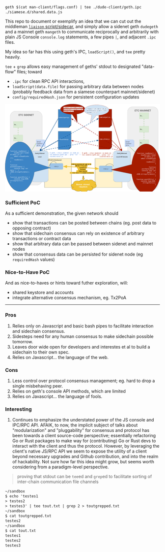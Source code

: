 ```
geth $(cat man-client/flags.conf) | tee ./dude-client/geth.ipc ./siamese.d/shared.data.js
```

This repo to document or exemplify an idea that we can cut out the middleman
[`liaison` script/sidecar](https://github.com/ETCDEVTeam/sidekick-liaison), and simply allow a sidenet geth `dudegeth` and
a mainnet geth `mangeth` to communicate reciprocally and arbitrarily with plain JS Console `console.log` statements, a few pipes `|`, and adjacent `.ipc` files.

My idea so far has this using geth's IPC, `loadScript()`, and `tee` pretty heavily.

`tee` + `grep` allows easy management of geths' stdout to designated
  "data-flow" files; toward
  + `.ipc` for clean RPC API interactions,
  + `loadScript(data.file)` for passing arbitrary data between nodes (probably feedback data from a siamese counterpart mainnet/sidenet)
  + `config/requiredHash.json` for persistent configuration updates

![diagram](./assets/sidechain-siamese-diagram.png)

### Sufficient PoC

As a sufficient demonstration, the given network should

- show that transactions can be posted between chains (eg. post data to opposing contract)
- show that sidechain consensus can rely on existence of arbitrary transactions or contract data
- show that arbitrary data can be passed between sidenet and mainnet nodes
- show that consensus data can be persisted for sidenet node (eg `requiredHash` values)

### Nice-to-Have PoC

And as nice-to-haves or hints toward futher exploration, will:

- shared keystore and accounts
- integrate alternative consensus mechanism, eg. Tx2PoA

----

### Pros

1. Relies only on Javascript and basic bash pipes to facilitate interaction and
  sidechain consensus.
2. Sidesteps need for any human consensus to make sidechain possible tomorrow.
3. Leaves door wide open for developers and interestes et al to build a sidechain to
  their own spec.
4. Relies on Javascript... the language of the web.

### Cons

1. Less control over protocol consensus management; eg. hard to drop a single
  misbehaving peer.
2. Relies on geth's console API methods, which are limited
3. Relies on Javascript... the language of fools.

### Interesting

1. Continues to emphasize the understated power of the JS console and IPC/RPC
  API. AFAIK, to now, the implicit subject of talks about "modularization" and
  "pluggability" for consensus and protocol has been towards a client
  source-code perspective; essentially refactoring Go or Rust packages to make
  way for (contributing) Go or Rust devs to interact with the client and thus
  the protocol. However, by leveraging the client's native JS/RPC API we seem to expose the utility of a client
  beyond necessary upgrades and Github contribution, and into the realm of
  hackability. Not sure how far this idea might grow, but seems worth
  considering from a paradigm-level perspective.


> proving that stdout can be `tee`ed and `grep`ed to facilitate sorting of
inter-chain communication file channels
```
~/sandbox
$ echo 'testes1
> testes2
> testes3' | tee tout.txt | grep 2 > toutgrepped.txt
~/sandbox
$ cat toutgrepped.txt
testes2
~/sandbox
$ cat tout.txt
testes1
testes2
testes3
```
